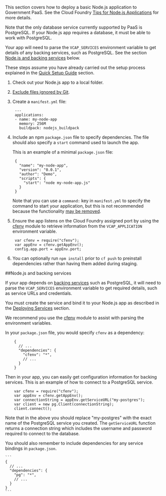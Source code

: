 This section covers how to deploy a basic Node.js application to Government PaaS. See the Cloud Foundry [Tips for Node.js Applications](http://docs.cloudfoundry.org/buildpacks/node/node-tips.html) for more details.

Note that the only database service currently supported by PaaS is PostgreSQL. If your Node.js app requires a database, it must be able to work with PostgreSQL.

Your app will need to parse the ``VCAP_SERVICES`` environment variable to get details of any backing services, such as PostgreSQL. See the section [Node.js and backing services](#nodejs-and-backing-services) below.

These steps assume you have already carried out the setup process explained in the [Quick Setup Guide](/getting_started/quick_setup_guide) section.


1. Check out your Node.js app to a local folder.
2. [Exclude files ignored by Git](/deploying_apps/excluding_files/).
3. Create a ``manifest.yml`` file:

        ---
        applications:
        - name: my-node-app
          memory: 256M
          buildpack: nodejs_buildpack

3. Include an npm ``package.json`` file to specify dependencies. The file should also specify a `start` command used to launch the app.
  
    This is an example of a minimal ``package.json`` file:

        
        {
          "name": "my-node-app",
          "version": "0.0.1",
          "author": "Demo",
          "scripts": {
            "start": "node my-node-app.js"
          }
        }

    Note that you can use a ``command:`` key in ``manifest.yml`` to specify the command to start your application, but this is not recommended because the functionality [may be removed](https://github.com/cloudfoundry/nodejs-buildpack/pull/11#issuecomment-67666273). 

4. Ensure the app listens on the Cloud Foundry assigned port by using the [cfenv](https://www.npmjs.com/package/cfenv) module to retrieve information from the ``VCAP_APPLICATION`` environment variable.


        var cfenv = require("cfenv");
        var appEnv = cfenv.getAppEnv();
        config.app.port = appEnv.port;


5. You can optionally run `npm install` prior to `cf push` to preinstall dependencies rather than having them added during staging.


##Node.js and backing services

If your app depends on [backing services](/deploying_services/) such as PostgreSQL, it will need to parse the `VCAP_SERVICES` environment variable to get required details, such as service URLs and credentials.

You must create the service and bind it to your Node.js app as described in the [Deploying Services](/deploying_services/) section.

We recommend you use the [cfenv](https://www.npmjs.com/package/cfenv) module to assist with parsing the environment variables.

In your ``package.json`` file, you would specify ``cfenv`` as a dependency:

        {
          // ...
          "dependencies": {
            "cfenv": "*",
            // ...
          }
        }
    

Then in your app, you can easily get configuration information for backing services. This is an example of how to connect to a PostgreSQL service.

        var cfenv = require("cfenv");
        var appEnv = cfenv.getAppEnv();
        var connectionString = appEnv.getServiceURL("my-postgres");
        var client = new pg.Client(connectionString);
        client.connect();
  

Note that in the above you should replace "my-postgres" with the exact name of the PostgreSQL service you created. The ``getServiceURL`` function returns a connection string which includes the username and password required to connect to the database.

You should also remember to include dependencies for any service bindings in ``package.json``.

    ```
    {
      // ...
      "dependencies": {
        "pg": "*",
        // ...
      }
    }
    ```

